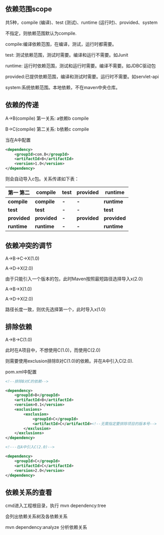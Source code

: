 ## 依赖范围scope

共5种，compile (编译)、test (测试)、runtime (运行时)、provided、system

不指定，则依赖范围默认为compile.

 

compile:编译依赖范围，在编译，测试，运行时都需要。

test: 测试依赖范围，测试时需要。编译和运行不需要。如Junit

runtime: 运行时依赖范围，测试和运行时需要。编译不需要。如JDBC驱动包

provided:已提供依赖范围，编译和测试时需要。运行时不需要。如servlet-api

system:系统依赖范围。本地依赖，不在maven中央仓库。

 

 

## 依赖的传递

A->B(compile)     第一关系: a依赖b   compile

B->C(compile)     第二关系: b依赖c   compile

 

当在A中配置

```xml
<dependency>  
    <groupId>com.B</groupId>  
    <artifactId>B</artifactId>  
    <version>1.0</version>  
</dependency>
```

则会自动导入c包。关系传递如下表：

 

| **第一**          **第二** | **compile**  | **test** | **provided** | **runtime**  |
| -------------------------- | ------------ | -------- | ------------ | ------------ |
| **compile**                | **compile**  | **-**    | **-**        | **runtime**  |
| **test**                   | **test**     | **-**    | **-**        | **test**     |
| **provided**               | **provided** | **-**    | **provided** | **provided** |
| **runtime**                | **runtime**  | **-**    | **-**        | **runtime**  |

## 依赖冲突的调节

A->B->C->X(1.0)

A->D->X(2.0)

由于只能引入一个版本的包，此时Maven按照最短路径选择导入x(2.0)

 

A->B->X(1.0)

A->D->X(2.0)

路径长度一致，则优先选择第一个，此时导入x(1.0)

 

## 排除依赖

A->B->C(1.0)

此时在A项目中，不想使用C(1.0)，而使用C(2.0)

则需要使用exclusion排除B对C(1.0)的依赖。并在A中引入C(2.0).

 

pom.xml中配置

```xml
<!--排除B对C的依赖-->

<dependency>  
    <groupId>B</groupId>  
    <artifactId>B</artifactId>  
    <version>0.1</version>  
    <exclusions>
        <exclusion>
            <groupId>C</groupId>  
            <artifactId>C</artifactId><!--无需指定要排除项目的版本号-->
        </exclusion>
    </exclusions>
</dependency> 

<!---在A中引入C(2.0)-->

<dependency>  
    <groupId>C</groupId>  
    <artifactId>C</artifactId>  
    <version>2.0</version>  
</dependency> 
```

## 依赖关系的查看

cmd进入工程根目录，执行  mvn dependency:tree

会列出依赖关系树及各依赖关系

 

mvn dependency:analyze    分析依赖关系